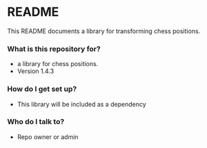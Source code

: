# README #

This README documents a library for transforming chess positions.

### What is this repository for? ###

* a library for chess positions.
* Version 1.4.3

### How do I get set up? ###

* This library will be included as a dependency

### Who do I talk to? ###

* Repo owner or admin
